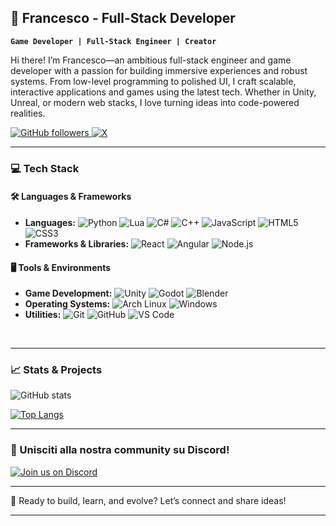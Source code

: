 <!--
## Hi there 👋


**Kekko16004/Kekko16004** is a ✨ _special_ ✨ repository because its `README.md` (this file) appears on your GitHub profile.

Here are some ideas to get you started:

- 🔭 I’m currently working on ...
- 🌱 I’m currently learning ...
- 👯 I’m looking to collaborate on ...
- 🤔 I’m looking for help with ...
- 💬 Ask me about ...
- 📫 How to reach me: ...
- 😄 Pronouns: ...
- ⚡ Fun fact: ...
-->

## 👾 Francesco - Full-Stack Developer

**`Game Developer | Full-Stack Engineer | Creator`**

Hi there! I’m Francesco—an ambitious full-stack engineer and game developer with a passion for building immersive experiences and robust systems. From low-level programming to polished UI, I craft scalable, interactive applications and games using the latest tech. Whether in Unity, Unreal, or modern web stacks, I love turning ideas into code-powered realities.

<p align="left">
  <a href="https://github.com/Kekko16004">
    <img alt="GitHub followers" src="https://img.shields.io/github/followers/Kekko16004?color=green&logo=github&style=for-the-badge"/>
  </a>
  <a href="https://x.com/Franchito1897">
    <img alt="X" src="https://img.shields.io/badge/-Follow-blue?style=for-the-badge&logo=twitter&logoColor=white"/>
  </a>
</p>

---

### 💻 Tech Stack

#### 🛠️ Languages & Frameworks
- **Languages:** ![Python](https://img.shields.io/badge/Python-3670A0?style=flat&logo=python&logoColor=ffdd54) ![Lua](https://img.shields.io/badge/Lua-2C2D72?style=flat&logo=lua&logoColor=white) ![C#](https://img.shields.io/badge/C%23-239120?style=flat&logo=c-sharp&logoColor=white) ![C++](https://img.shields.io/badge/C%2B%2B-00599C?style=flat&logo=c%2B%2B&logoColor=white) ![JavaScript](https://img.shields.io/badge/JavaScript-F7DF1E?style=flat&logo=javascript&logoColor=black) ![HTML5](https://img.shields.io/badge/HTML5-E34F26?style=flat&logo=html5&logoColor=white) ![CSS3](https://img.shields.io/badge/CSS3-1572B6?style=flat&logo=css3&logoColor=white)
- **Frameworks & Libraries:** ![React](https://img.shields.io/badge/React-20232A?style=flat&logo=react&logoColor=61DAFB) ![Angular](https://img.shields.io/badge/Angular-DD0031?style=flat&logo=angular&logoColor=white) ![Node.js](https://img.shields.io/badge/Node.js-339933?style=flat&logo=nodedotjs&logoColor=white)

#### 🖥️ Tools & Environments
- **Game Development:** ![Unity](https://img.shields.io/badge/Unity-100000?style=flat&logo=unity&logoColor=white) ![Godot](https://img.shields.io/badge/Godot-478CBF?style=flat&logo=godot-engine&logoColor=white) ![Blender](https://img.shields.io/badge/Blender-F5792A?style=flat&logo=blender&logoColor=white)
- **Operating Systems:** ![Arch Linux](https://img.shields.io/badge/Arch_Linux-1793D1?style=flat&logo=arch-linux&logoColor=white) ![Windows](https://img.shields.io/badge/Windows-0078D6?style=flat&logo=windows&logoColor=white)
- **Utilities:** ![Git](https://img.shields.io/badge/Git-F05032?style=flat&logo=git&logoColor=white) ![GitHub](https://img.shields.io/badge/GitHub-100000?style=flat&logo=github&logoColor=white) ![VS Code](https://img.shields.io/badge/VS_Code-0078D4?style=flat&logo=visual-studio-code&logoColor=white)

<br/>

---

### 📈 Stats & Projects

![GitHub stats](https://github-readme-stats.vercel.app/api?username=Kekko16004&show_icons=true&theme=radical)

[![Top Langs](https://github-readme-stats.vercel.app/api/top-langs/?username=Kekko16004&layout=compact&theme=radical)](https://github.com/anuraghazra/github-readme-stats)


---


### 💬 Unisciti alla nostra community su Discord!
[![Join us on Discord](https://img.shields.io/badge/Discord-Join%20Us-blue?style=for-the-badge&logo=discord)](http://dsc.gg/kfdev)

---
<!--


### 🌐 Latest Projects

Check out some of my latest projects:

- **[Dynamic Terminal Simulator](#)** - A Python-based terminal with dynamic command loading.
- **[Zombie Survival Game](#)** - A tense, post-apocalyptic game made in Unity.
- **[Statistical Sports Platform](#)** - A site for analyzing football stats, optimized for ease of use.

---

### 📺 YouTube Videos

Follow me for more content on Unity, development projects, and tutorials!

[![Latest Video](https://ytcards.demolab.com/?id=e85uJvX5geA&title=I+Spent+40+Hours+Coding+This%21&background_color=%230d1117&title_color=%23ffffff&stats_color=%23dedede)](https://www.youtube.com/watch?v=e85uJvX5geA)

---
-->


🚀 Ready to build, learn, and evolve? Let’s connect and share ideas!

---
